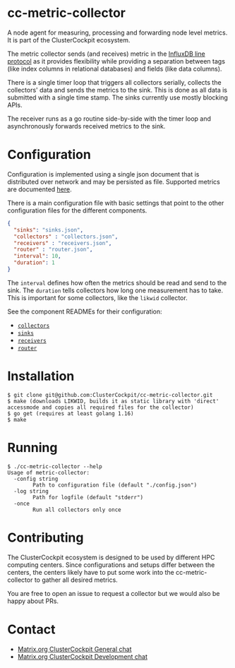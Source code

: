 # cc-metric-collector
A node agent for measuring, processing and forwarding node level metrics. It is part of the ClusterCockpit ecosystem.

The metric collector sends (and receives) metric in the [InfluxDB line protocol](https://docs.influxdata.com/influxdb/cloud/reference/syntax/line-protocol/) as it provides flexibility while providing a separation between tags (like index columns in relational databases) and fields (like data columns).

There is a single timer loop that triggers all collectors serially, collects the collectors' data and sends the metrics to the sink. This is done as all data is submitted with a single time stamp. The sinks currently use mostly blocking APIs.

The receiver runs as a go routine side-by-side with the timer loop and asynchronously forwards received metrics to the sink.

# Configuration

Configuration is implemented using a single json document that is distributed over network and may be persisted as file.
Supported metrics are documented [here](https://github.com/ClusterCockpit/cc-specifications/blob/master/metrics/lineprotocol_alternative.md).

There is a main configuration file with basic settings that point to the other configuration files for the different components.

``` json
{
  "sinks": "sinks.json",
  "collectors" : "collectors.json",
  "receivers" : "receivers.json",
  "router" : "router.json",
  "interval": 10,
  "duration": 1
}
```

The `interval` defines how often the metrics should be read and send to the sink. The `duration` tells collectors how long one measurement has to take. This is important for some collectors, like the `likwid` collector.

See the component READMEs for their configuration:
* [`collectors`](./collectors/README.md)
* [`sinks`](./sinks/README.md)
* [`receivers`](./receivers/README.md)
* [`router`](./internal/metricRouter/README.md)


# Installation

```
$ git clone git@github.com:ClusterCockpit/cc-metric-collector.git
$ make (downloads LIKWID, builds it as static library with 'direct' accessmode and copies all required files for the collector)
$ go get (requires at least golang 1.16)
$ make
```


# Running

```
$ ./cc-metric-collector --help
Usage of metric-collector:
  -config string
    	Path to configuration file (default "./config.json")
  -log string
    	Path for logfile (default "stderr")
  -once
    	Run all collectors only once
```


# Contributing
The ClusterCockpit ecosystem is designed to be used by different HPC computing centers. Since configurations and setups differ between the centers, the centers likely have to put some work into the cc-metric-collector to gather all desired metrics.

You are free to open an issue to request a collector but we would also be happy about PRs.

# Contact 

* [Matrix.org ClusterCockpit General chat](https://matrix.to/#/#clustercockpit-dev:matrix.org)
* [Matrix.org ClusterCockpit Development chat](https://matrix.to/#/#clustercockpit:matrix.org)
